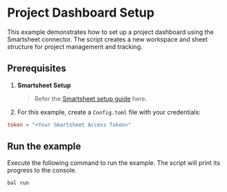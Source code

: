 # Project Dashboard Setup

This example demonstrates how to set up a project dashboard using the Smartsheet connector. The script creates a new workspace and sheet structure for project management and tracking.

## Prerequisites

1. **Smartsheet Setup**
   > Refer the [Smartsheet setup guide](https://central.ballerina.io/ballerinax/smartsheet/latest#setup-guide) here.

2. For this example, create a `Config.toml` file with your credentials:

```toml
token = "<Your Smartsheet Access Token>"
```

## Run the example

Execute the following command to run the example. The script will print its progress to the console.

```shell
bal run
```